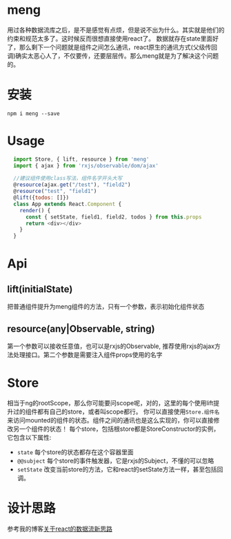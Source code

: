 meng
=====
用过各种数据流库之后，是不是感觉有点烦，但是说不出为什么。其实就是他们的约束和规范太多了。这时候反而很想直接使用react了。
数据就存在state里面好了，那么剩下一个问题就是组件之间怎么通讯，react原生的通讯方式(父级传回调)确实太恶心人了，不仅要传，还要层层传。那么meng就是为了解决这个问题的。

# 安装
    npm i meng --save

# Usage
```js
  import Store, { lift, resource } from 'meng'
  import { ajax } from 'rxjs/observable/dom/ajax'
  
  //建议组件使用class写法，组件名字开头大写
  @resource(ajax.get("/test"), "field2")
  @resource("test", "field1")
  @lift({todos: []})
  class App extends React.Component {
    render() {
      const { setState, field1, field2, todos } from this.props
      return <div></div>
    }
  }
```

# Api
## lift(initialState)
把普通组件提升为meng组件的方法，只有一个参数，表示初始化组件状态

## resource(any|Observable, string)
第一个参数可以接收任意值，也可以是rxjs的Observable, 推荐使用rxjs的ajax方法处理接口。第二个参数是需要注入组件props使用的名字

# Store
相当于ng的rootScope，那么你可能要问scope呢，对的，这里的每个使用lift提升过的组件都有自己的store，或者叫scope都行。
你可以直接使用`Store.组件名`来访问mounted的组件的状态。组件之间的通讯也是这么实现的，你可以直接修改另一个组件的状态！
每个store，包括根store都是StoreConstructor的实例，它包含以下属性:
+ `state` 每个store的状态都存在这个容器里面
+ `@@subject` 每个store的事件触发器，它是rxjs的Subject，不懂的可以忽略
+ `setState` 改变当前store的方法，它和react的setState方法一样，甚至包括回调。

# 设计思路
参考我的博客[关于react的数据流新思路](https://github.com/huangbinjie/coral/issues/2)